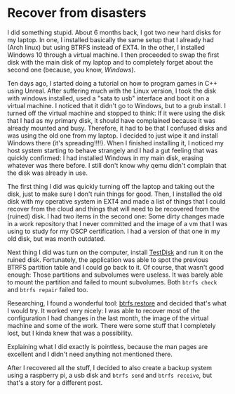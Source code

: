 # Recover from disasters

I did something stupid. About 6 months back, I got two new hard disks
for my laptop. In one, I installed basically the same setup that I
already had (Arch linux) but using BTRFS instead of EXT4. In the other,
I installed Windows 10 through a virtual machine. I then proceeded to
swap the first disk with the main disk of my laptop and to completely
forget about the second one (because, you know, _Windows_).

Ten days ago, I started doing a tutorial on how to program games in C++
using Unreal. After suffering much with the Linux version, I took the 
disk with windows installed, used a "sata to usb" interface and boot it
on a virtual machine. I noticed that it didn't go to Windows, but to a
grub install. I turned off the virtual machine and  stopped to think:
If it were using the disk that I had as my primary disk, it should have
complained because it was already mounted and busy. Therefore, it had
to be that I confused disks and was using the old one from my laptop. I
decided to just wipe it and install Windows there (it's spreading!!!!).
When I finished installing it, I noticed my host system starting to
behave strangely and I had a gut feeling that was quickly confirmed: I
had installed Windows in my main disk, erasing whatever was there
before. I still don't know why qemu didn't complain that the disk was 
already in use.

The first thing I did was quickly turning off the laptop and taking out
the disk, just to make sure I don't ruin things for good. Then, I 
installed the old disk with my operative system in EXT4 and made a list
of things that I could recover from the cloud and things that will need
to be recovered from the (ruined) disk. I had two items in the second 
one: Some dirty changes made in a work repository that I never committed
and the image of a vm that I was using to study for my OSCP
certification. I had a version of that one in my old disk, but was month
outdated.

Next thing I did was turn on the computer, install [TestDisk](https://www.cgsecurity.org/wiki/TestDisk)
and run it on the ruined disk. Fortunately, the application was able to
spot the previous BTRFS partition table and I could go back to it. Of 
course, that wasn't good enough: Those partitions and subvolumes were 
useless. It was barely able to mount the partition and failed to mount 
subvolumes. Both `btrfs check` and `btrfs repair` failed too.

Researching, I found a wonderful tool: [btrfs restore](http://man7.org/linux/man-pages/man8/btrfs-restore.8.html)
and decided that's what I would try. It worked very nicely: I was able
to recover most of the configuration I had changes in the last month, 
the image of the virtual machine and some of the work. There were some
stuff that I completely lost, but I kinda knew that was a possibility.

Explaining what I did exactly is pointless, because the man pages are 
excellent and I didn't need anything not mentioned there.

After I recovered all the stuff, I decided to also create a backup 
system using a raspberry pi, a usb disk and `btrfs send` and
`btrfs receive`, but that's a story for a different post.
